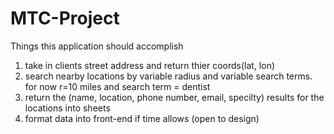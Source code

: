 # MTC-Project
Things this application should accomplish
1. take in clients street address and return thier coords(lat, lon)
2. search nearby locations by variable radius and variable search terms. for now r=10 miles and search term = dentist
3. return the (name, location, phone number, email, specilty) results for the locations into sheets
4. format data into front-end if time allows (open to design)
